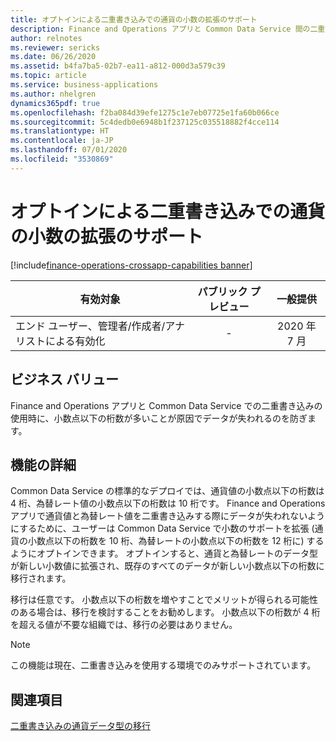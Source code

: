 ```yaml
---
title: オプトインによる二重書き込みでの通貨の小数の拡張のサポート
description: Finance and Operations アプリと Common Data Service 間の二重書き込みを使用している組織では、Common Data Service の通貨と為替レートの小数点以下の桁数を増やすようにオプトインできます。
author: relnotes
ms.reviewer: sericks
ms.date: 06/26/2020
ms.assetid: b4fa7ba5-02b7-ea11-a812-000d3a579c39
ms.topic: article
ms.service: business-applications
ms.author: nhelgren
dynamics365pdf: true
ms.openlocfilehash: f2ba084d39efe1275c1e7eb07725e1fa60b066ce
ms.sourcegitcommit: 5c4dedb0e6948b1f237125c035518882f4cce114
ms.translationtype: HT
ms.contentlocale: ja-JP
ms.lasthandoff: 07/01/2020
ms.locfileid: "3530869"
---
```

# <a name="opt-in-extended-decimal-support-for-currencies-with-dual-write"></a>オプトインによる二重書き込みでの通貨の小数の拡張のサポート
[!include[finance-operations-crossapp-capabilities banner](../includes/finance-operations-crossapp-capabilities.md)]

| 有効対象    |  パブリック プレビュー | 一般提供 | 
| ---------- | :----------: |:----------: |
|エンド ユーザー、管理者/作成者/アナリストによる有効化|-| 2020 年 7 月|


## <a name="business-value"></a>ビジネス バリュー
<!-- bv start -->
Finance and Operations アプリと Common Data Service での二重書き込みの使用時に、小数点以下の桁数が多いことが原因でデータが失われるのを防ぎます。
<!-- bv end -->



## <a name="feature-details"></a>機能の詳細
<!--feature detail start -->

Common Data Service の標準的なデプロイでは、通貨値の小数点以下の桁数は 4 桁、為替レート値の小数点以下の桁数は 10 桁です。 Finance and Operations アプリで通貨値と為替レート値を二重書き込みする際にデータが失われないようにするために、ユーザーは Common Data Service で小数のサポートを拡張 (通貨の小数点以下の桁数を 10 桁、為替レートの小数点以下の桁数を 12 桁に) するようにオプトインできます。 オプトインすると、通貨と為替レートのデータ型が新しい小数値に拡張され、既存のすべてのデータが新しい小数点以下の桁数に移行されます。

移行は任意です。 小数点以下の桁数を増やすことでメリットが得られる可能性のある場合は、移行を検討することをお勧めします。 小数点以下の桁数が 4 桁を超える値が不要な組織では、移行の必要はありません。

> [!NOTE]
> この機能は現在、二重書き込みを使用する環境でのみサポートされています。
<!--feature detail end -->



## <a name="see-also"></a>関連項目

[二重書き込みの通貨データ型の移行](https://docs.microsoft.com/dynamics365/fin-ops-core/dev-itpro/data-entities/dual-write/currrency-decimal-places)





